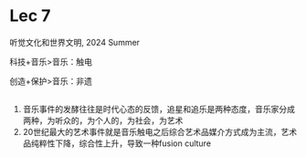 # Lec 7
听觉文化和世界文明, 2024 Summer

科技+音乐>音乐：触电

创造+保护>音乐：非遗

## 
1. 音乐事件的发酵往往是时代心态的反馈，追星和追乐是两种态度，音乐家分成两种，为听众的，为个人的，为社会，为艺术
2. 20世纪最大的艺术事件就是音乐触电之后综合艺术品媒介方式成为主流，艺术品纯粹性下降，综合性上升，导致一种fusion culture